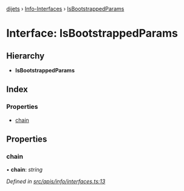 [dijets](../README.md) › [Info-Interfaces](../modules/info_interfaces.md) › [IsBootstrappedParams](info_interfaces.isbootstrappedparams.md)

# Interface: IsBootstrappedParams

## Hierarchy

* **IsBootstrappedParams**

## Index

### Properties

* [chain](info_interfaces.isbootstrappedparams.md#chain)

## Properties

###  chain

• **chain**: *string*

*Defined in [src/apis/info/interfaces.ts:13](https://github.com/Dijets-Inc/dijetsjs/blob/ca67b81/src/apis/info/interfaces.ts#L13)*
